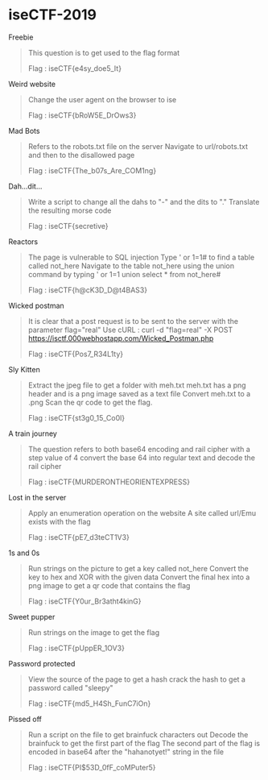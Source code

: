 # iseCTF-2019

Freebie
>This question is to get used to the flag format
>
>Flag : iseCTF{e4sy_doe5_It}

Weird website
>Change the user agent on the browser to ise
>
>Flag : iseCTF{bRoW5E_DrOws3}

Mad Bots
>Refers to the robots.txt file on the server
>Navigate to url/robots.txt and then to the disallowed page
>
>Flag :  iseCTF{The_b07s_Are_COM1ng}

Dah...dit...  
>Write a script to change all the dahs to "-" and the dits to "."
>Translate the resulting morse code
>
>Flag : iseCTF{secretive}

Reactors 
>The page is vulnerable to SQL injection
>Type ' or 1=1# to find a table called not_here
>Navigate to the table not_here using the union command by typing
>' or 1=1 union select * from not_here#
>
>Flag : iseCTF{h@cK3D_D@t4BAS3}

Wicked postman 
>It is clear that a post request is to be sent to the server with the parameter flag="real"
>Use cURL : curl -d "flag=real" -X POST https://isctf.000webhostapp.com/Wicked_Postman.php
>
>Flag : iseCTF{Pos7_R34L1ty}

Sly Kitten 
>Extract the jpeg file to get a folder with meh.txt
>meh.txt has a png header and is a png image saved as a text file
>Convert meh.txt to a .png
>Scan the qr code to get the flag.
>
>Flag : iseCTF{st3g0_15_Co0l}

A train journey 
>The question refers to both base64 encoding and rail cipher with a step value of 4
>convert the base 64 into regular text and decode the rail cipher
>
>Flag : iseCTF{MURDERONTHEORIENTEXPRESS}

Lost in the server 
>Apply an enumeration operation on the website
>A site called url/Emu exists with the flag
>
>Flag : iseCTF{pE7_d3teCT1V3}

1s and 0s 
>Run strings on the picture to get a key called not_here
>Convert the key to hex and XOR with the given data
>Convert the final hex into a png image to get a qr code that contains the flag
>
>Flag : iseCTF{Y0ur_Br3atht4kinG}

Sweet pupper
>Run strings on the image to get the flag
>
>Flag : iseCTF{pUppER_1OV3}

Password protected
>View the source of the page to get a hash
>crack the hash to get a password called "sleepy"
>
>Flag : iseCTF{md5_H4Sh_FunC7iOn}

Pissed off
>Run a script on the file to get brainfuck characters out
>Decode the brainfuck to get the first part of the flag
>The second part of the flag is encoded in base64 after the "hahanotyet!" string in the file
>
>Flag : iseCTF{PI$53D_0fF_coMPuter5}


